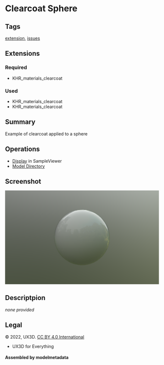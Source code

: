 # Clearcoat Sphere

## Tags

[extension](../../Models-extension.md), [issues](../../Models-issues.md)

## Extensions

### Required

* KHR_materials_clearcoat

### Used

* KHR_materials_clearcoat
* KHR_materials_clearcoat

## Summary

Example of clearcoat applied to a sphere

## Operations

* [Display](https://github.khronos.org/glTF-Sample-Viewer-Release/?model=https://raw.GithubUserContent.com/KhronosGroup/glTF-Sample-Assets/main/./Models/ClearcoatSphere/glTF/ClearcoatSphere.gltf) in SampleViewer
* [Model Directory](./)

## Screenshot

![screenshot](screenshot/screenshot.png)

## Descriptpion
_none provided_


## Legal

&copy; 2022, UX3D. [CC BY 4.0 International](https://creativecommons.org/licenses/by/4.0/legalcode)

 - UX3D for Everything

#### Assembled by modelmetadata